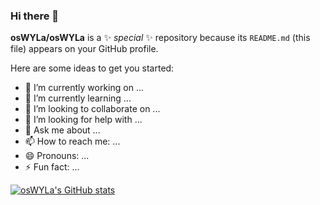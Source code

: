 ### Hi there 👋


**osWYLa/osWYLa** is a ✨ _special_ ✨ repository because its `README.md` (this file) appears on your GitHub profile.

Here are some ideas to get you started:

- 🔭 I’m currently working on ...
- 🌱 I’m currently learning ...
- 👯 I’m looking to collaborate on ...
- 🤔 I’m looking for help with ...
- 💬 Ask me about ...
- 📫 How to reach me: ...
- 😄 Pronouns: ...
- ⚡ Fun fact: ...

[![osWYLa's GitHub stats](https://github-readme-stats-fork-tau.vercel.app/api?username=osWYLa)](https://github.com/anuraghazra/github-readme-stats&show_icons=true&theme=radical)
